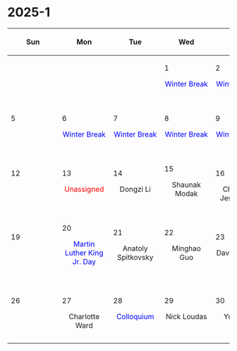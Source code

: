 # 2025-1

|<div style='max-width:100px;width:100px'><p>Sun</p></div>|<div style='max-width:100px;width:100px'><p>Mon</p></div>|<div style='max-width:100px;width:100px'><p>Tue</p></div>|<div style='max-width:100px;width:100px'><p>Wed</p></div>|<div style='max-width:100px;width:100px'><p>Thu</p></div>|<div style='max-width:100px;width:100px'><p>Fri</p></div>|<div style='max-width:100px;width:100px'><p>Sat</p></div>|
|:-:|:-:|:-:|:-:|:-:|:-:|:-:|
|<p><br/><br/></p> |<p><br/><br/></p> |<p><br/><br/></p> |<p align='left'>1</p><p><span style='color:blue'>Winter Break</span><br/><br/></p>|<p align='left'>2</p><p><span style='color:blue'>Winter Break</span><br/><br/></p>|<p align='left'>3</p><p><span style='color:blue'>Winter Break</span><br/><br/></p>|<p align='left'>4</p><p><br/><br/></p>|
|<p align='left'>5</p><p><br/><br/></p>|<p align='left'>6</p><p><span style='color:blue'>Winter Break</span><br/><br/></p>|<p align='left'>7</p><p><span style='color:blue'>Winter Break</span><br/><br/></p>|<p align='left'>8</p><p><span style='color:blue'>Winter Break</span><br/><br/></p>|<p align='left'>9</p><p><span style='color:blue'>Winter Break</span><br/><br/></p>|<p align='left'>10</p><p><span style='color:blue'>Winter Break</span><br/><br/></p>|<p align='left'>11</p><p><br/><br/></p>|
|<p align='left'>12</p><p><br/><br/></p>|<p align='left'>13</p><p><span style='color:red'>Unassigned</span><br/><br/></p>|<p align='left'>14</p><p>Dongzi Li<br/><br/></p>|<p align='left'>15</p><p>Shaunak Modak<br/><br/></p>|<p align='left'>16</p><p>Christian<br/> Jespersen</p>|<p align='left'>17</p><p>Eliot Quataert<br/><br/></p>|<p align='left'>18</p><p><br/><br/></p>|
|<p align='left'>19</p><p><br/><br/></p>|<p align='left'>20</p><p><span style='color:blue'>Martin Luther King Jr. Day</span><br/><br/></p>|<p align='left'>21</p><p>Anatoly Spitkovsky<br/><br/></p>|<p align='left'>22</p><p>Minghao Guo<br/><br/></p>|<p align='left'>23</p><p>David Setton<br/><br/></p>|<p align='left'>24</p><p>Ankan Sur<br/><br/></p>|<p align='left'>25</p><p><br/><br/></p>|
|<p align='left'>26</p><p><br/><br/></p>|<p align='left'>27</p><p>Charlotte<br/> Ward</p>|<p align='left'>28</p><p><span style='color:blue'>Colloquium</span><br/><br/></p>|<p align='left'>29</p><p>Nick Loudas<br/><br/></p>|<p align='left'>30</p><p>Yubo Su<br/><br/></p>|<p align='left'>31</p><p>Philipp Kempski<br/><br/></p>|<p><br/><br/></p> |
